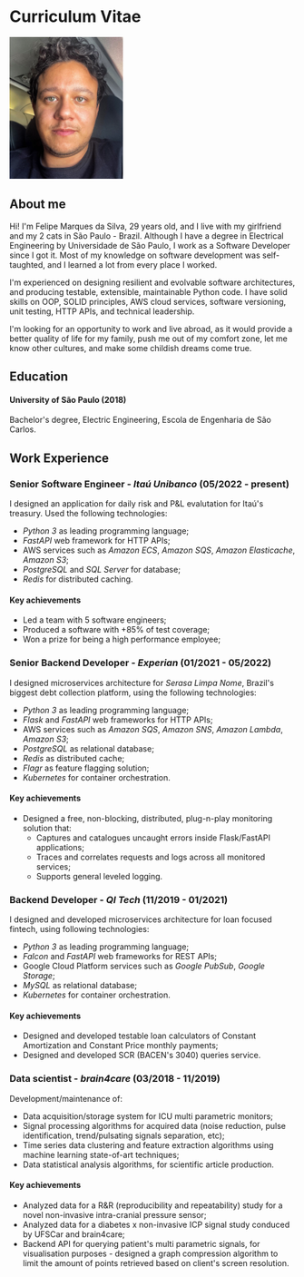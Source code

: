# Curriculum Vitae

<img src="./me.JPG" alt="me" width="200"/>

## About me

Hi! I'm Felipe Marques da Silva, 29 years old, and I live with my girlfriend and my 2 cats
in São Paulo - Brazil. Although I have a degree in Electrical Engineering by Universidade de São Paulo, 
I work as a Software Developer since I got it. Most of my knowledge on software development was self-taughted, 
and I learned a lot from every place I worked.

I'm experienced on designing resilient and evolvable software architectures, and producing testable, 
extensible, maintainable Python code. I have solid skills on OOP, SOLID principles, AWS cloud services, 
software versioning, unit testing, HTTP APIs, and technical leadership.

I'm looking for an opportunity to work and live abroad, as it would provide a better quality of life for my
family, push me out of my comfort zone, let me know other cultures, and make some childish dreams come true.

## Education

#### University of São Paulo (2018)

Bachelor's degree, Electric Engineering, Escola de Engenharia de São Carlos.

## Work Experience

### **Senior Software Engineer** - *Itaú Unibanco* (05/2022 - present)

I designed an application for daily risk and P&L evalutation for Itaú's treasury.
Used the following technologies:

- *Python 3* as leading programming language;
- *FastAPI* web framework for HTTP APIs;
- AWS services such as *Amazon ECS*, *Amazon SQS*, *Amazon Elasticache*, *Amazon S3*;
- *PostgreSQL* and *SQL Server* for database;
- *Redis* for distributed caching.

#### Key achievements
- Led a team with 5 software engineers;
- Produced a software with +85% of test coverage;
- Won a prize for being a high performance employee;

### **Senior Backend Developer** - *Experian* (01/2021 - 05/2022)

I designed microservices architecture for *Serasa Limpa Nome*, Brazil's biggest debt collection platform,
using the following technologies:

- *Python 3* as leading programming language;
- *Flask* and *FastAPI* web frameworks for HTTP APIs;
- AWS services such as *Amazon SQS*, *Amazon SNS*, *Amazon Lambda*, *Amazon S3*;
- *PostgreSQL* as relational database; 
- *Redis* as distributed cache;
- *Flagr* as feature flagging solution;
- *Kubernetes* for container orchestration.

#### Key achievements

- Designed a free, non-blocking, distributed, plug-n-play monitoring solution that:
  - Captures and catalogues uncaught errors inside Flask/FastAPI applications;
  - Traces and correlates requests and logs across all monitored services;
  - Supports general leveled logging.
  
### **Backend Developer** - *QI Tech* (11/2019 - 01/2021)

I designed and developed microservices architecture for loan focused fintech, 
using following technologies:

- *Python 3* as leading programming language;
- *Falcon* and *FastAPI* web frameworks for REST APIs;
- Google Cloud Platform services such as *Google PubSub*, *Google Storage*;
- *MySQL* as relational database;
- *Kubernetes* for container orchestration.

#### Key achievements

- Designed and developed testable loan calculators of Constant Amortization and Constant Price monthly payments;
- Designed and developed SCR (BACEN's 3040) queries service.

### **Data scientist** - *brain4care* (03/2018 - 11/2019)

Development/maintenance of:

- Data acquisition/storage system for ICU multi parametric monitors;
- Signal processing algorithms for acquired data (noise reduction, pulse identification, 
trend/pulsating signals separation, etc);
- Time series data clustering and feature extraction algorithms using machine learning state-of-art techniques;
- Data statistical analysis algorithms, for scientific article production.

#### Key achievements

- Analyzed data for a R&R (reproducibility and repeatability) study for a novel 
non-invasive intra-cranial pressure sensor;
- Analyzed data for a diabetes x non-invasive ICP signal study conduced by UFSCar and brain4care;
- Backend API for querying patient's multi parametric signals, for visualisation 
purposes - designed a graph compression algorithm to limit the amount of points
retrieved based on client's screen resolution. 